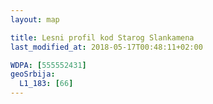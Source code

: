 ```yaml
---
layout: map

title: Lesni profil kod Starog Slankamena
last_modified_at: 2018-05-17T00:48:11+02:00

WDPA: [555552431]
geoSrbija:
  L1_183: [66]
---
```

